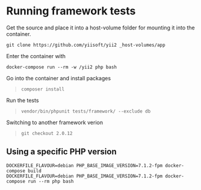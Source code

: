# Running framework tests

Get the source and place it into a host-volume folder for mounting it into the container.

    git clone https://github.com/yiisoft/yii2 _host-volumes/app
    
Enter the container with 

    docker-compose run --rm -w /yii2 php bash    

Go into the container and install packages

>     composer install

Run the tests

>     vendor/bin/phpunit tests/framework/ --exclude db

Switching to another framework verion

>     git checkout 2.0.12


## Using a specific PHP version

    DOCKERFILE_FLAVOUR=debian PHP_BASE_IMAGE_VERSION=7.1.2-fpm docker-compose build
    DOCKERFILE_FLAVOUR=debian PHP_BASE_IMAGE_VERSION=7.1.2-fpm docker-compose run --rm php bash
